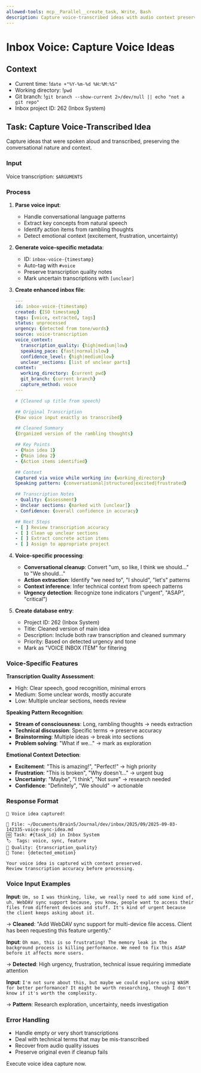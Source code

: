 ```yaml
---
allowed-tools: mcp__Parallel__create_task, Write, Bash
description: Capture voice-transcribed ideas with audio context preservation
---
```


# Inbox Voice: Capture Voice Ideas

## Context
- Current time: !`date +"%Y-%m-%d %H:%M:%S"`
- Working directory: !`pwd`
- Git branch: !`git branch --show-current 2>/dev/null || echo "not a git repo"`
- Inbox project ID: 262 (Inbox System)

## Task: Capture Voice-Transcribed Idea

Capture ideas that were spoken aloud and transcribed, preserving the conversational nature and context.

### Input
Voice transcription: `$ARGUMENTS`

### Process

1. **Parse voice input**:
   - Handle conversational language patterns
   - Extract key concepts from natural speech
   - Identify action items from rambling thoughts
   - Detect emotional context (excitement, frustration, uncertainty)

2. **Generate voice-specific metadata**:
   - ID: `inbox-voice-{timestamp}`
   - Auto-tag with `#voice`
   - Preserve transcription quality notes
   - Mark uncertain transcriptions with `[unclear]`

3. **Create enhanced inbox file**:
   ```yaml
   ---
   id: inbox-voice-{timestamp}
   created: {ISO timestamp}
   tags: [voice, extracted, tags]
   status: unprocessed  
   urgency: {detected from tone/words}
   source: voice-transcription
   voice_context:
     transcription_quality: {high|medium|low}
     speaking_pace: {fast|normal|slow}
     confidence_level: {high|medium|low}
     unclear_sections: [list of unclear parts]
   context:
     working_directory: {current pwd}
     git_branch: {current branch}
     capture_method: voice
   ---

   # {Cleaned up title from speech}

   ## Original Transcription
   {Raw voice input exactly as transcribed}

   ## Cleaned Summary  
   {Organized version of the rambling thoughts}

   ## Key Points
   - {Main idea 1}
   - {Main idea 2}
   - {Action items identified}

   ## Context
   Captured via voice while working in: {working_directory}
   Speaking pattern: {conversational|structured|excited|frustrated}

   ## Transcription Notes
   - Quality: {assessment}
   - Unclear sections: {marked with [unclear]}
   - Confidence: {overall confidence in accuracy}

   ## Next Steps
   - [ ] Review transcription accuracy
   - [ ] Clean up unclear sections  
   - [ ] Extract concrete action items
   - [ ] Assign to appropriate project
   ```

4. **Voice-specific processing**:
   - **Conversational cleanup**: Convert "um, so like, I think we should..." to "We should..."
   - **Action extraction**: Identify "we need to", "I should", "let's" patterns
   - **Context inference**: Infer technical context from speech patterns
   - **Urgency detection**: Recognize tone indicators ("urgent", "ASAP", "critical")

5. **Create database entry**:
   - Project ID: 262 (Inbox System)
   - Title: Cleaned version of main idea
   - Description: Include both raw transcription and cleaned summary
   - Priority: Based on detected urgency and tone
   - Mark as "VOICE INBOX ITEM" for filtering

### Voice-Specific Features

**Transcription Quality Assessment**:
- High: Clear speech, good recognition, minimal errors
- Medium: Some unclear words, mostly accurate
- Low: Multiple unclear sections, needs review

**Speaking Pattern Recognition**:
- **Stream of consciousness**: Long, rambling thoughts → needs extraction
- **Technical discussion**: Specific terms → preserve accuracy
- **Brainstorming**: Multiple ideas → break into sections
- **Problem solving**: "What if we..." → mark as exploration

**Emotional Context Detection**:
- **Excitement**: "This is amazing!", "Perfect!" → high priority
- **Frustration**: "This is broken", "Why doesn't..." → urgent bug
- **Uncertainty**: "Maybe", "I think", "Not sure" → research needed
- **Confidence**: "Definitely", "We should" → actionable

### Response Format

```
🎤 Voice idea captured!

📄 File: ~/Documents/Brain5/Journal/dev/inbox/2025/09/2025-09-03-142335-voice-sync-idea.md
🆔 Task: #{task_id} in Inbox System  
🏷️  Tags: voice, sync, feature
🎯 Quality: {transcription_quality}
📢 Tone: {detected_emotion}

Your voice idea is captured with context preserved. 
Review transcription accuracy before processing.
```

### Voice Input Examples

**Input**: `Um, so I was thinking, like, we really need to add some kind of, uh, WebDAV sync support because, you know, people want to access their files from different devices and stuff. It's kind of urgent because the client keeps asking about it.`

→ **Cleaned**: "Add WebDAV sync support for multi-device file access. Client has been requesting this feature urgently."

**Input**: `Oh man, this is so frustrating! The memory leak in the background process is killing performance. We need to fix this ASAP before it affects more users.`

→ **Detected**: High urgency, frustration, technical issue requiring immediate attention

**Input**: `I'm not sure about this, but maybe we could explore using WASM for better performance? It might be worth researching, though I don't know if it's worth the complexity.`

→ **Pattern**: Research exploration, uncertainty, needs investigation

### Error Handling

- Handle empty or very short transcriptions
- Deal with technical terms that may be mis-transcribed
- Recover from audio quality issues
- Preserve original even if cleanup fails

Execute voice idea capture now.